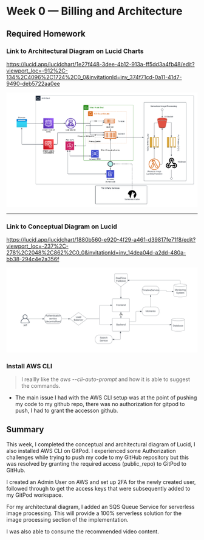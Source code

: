 # Week 0 — Billing and Architecture

## Required Homework
### Link to Architectural Diagram on Lucid Charts

https://lucid.app/lucidchart/1e27f448-3dee-4b12-913a-ff5dd3a4fb48/edit?viewport_loc=-912%2C-134%2C4096%2C1724%2C0_0&invitationId=inv_374f71cd-0a11-41d7-9490-deb5722aa0ee

![Architectural Design](../Images/Architectural_Design.png)

---
### Link to Conceptual Diagram on Lucid

https://lucid.app/lucidchart/1880b560-e920-4f29-a461-d39817fe71f8/edit?viewport_loc=-237%2C-278%2C2048%2C862%2C0_0&invitationId=inv_14dea04d-a2dd-480a-bb38-294c4e2a356f

![Conceptual Diagram](../Images/Conceptual_Diagram.png)

### Install AWS CLI

> I reallly like the *aws --cli-auto-prompt* and how it is able to suggest the commands.

- The main issue I had with the AWS CLI setup was at the point of  pushing my code to my github repo, there was no authorization for gitpod to push, I had to grant the accesson github.

## Summary

This week, I completed the conceptual and architectural diagram of Lucid, I also installed AWS CLI on GitPod. I experienced some Authorization challenges while trying to push my code to my GitHub repository but this was resolved by granting the required access (public_repo) to GitPod to GitHub.

I created an Admin User on AWS and set up 2FA for the newly created user, followed through to get the access keys that were subsequently added to my GitPod workspace.

For my architectural diagram, I added an SQS Queue Service for serverless image processing. This will provide a 100% serverless solution for the image processing section of the implementation.

I was also able to consume the recommended video content. 